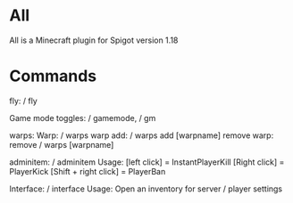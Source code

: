 # All
All is a Minecraft plugin for Spigot version 1.18

# Commands
fly: / fly

Game mode toggles: / gamemode, / gm

warps:
    Warp: / warps
    warp add: / warps add [warpname]
    remove warp: remove / warps [warpname]
  
adminitem: / adminitem
    Usage: [left click] = InstantPlayerKill
           [Right click] = PlayerKick
           [Shift + right click] = PlayerBan

Interface: / interface
    Usage: Open an inventory for server / player settings 
